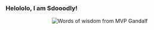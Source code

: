 ### Helololo, I am Sdooodly! 
<!-- This is my GitHub space! -->



<div align="center">
<picture>
 <source media="(prefers-color-scheme: dark)" srcset="https://img-9gag-fun.9cache.com/photo/a04Z7wB_460swp.webp">
 <source media="(prefers-color-scheme: light)" srcset="https://img-9gag-fun.9cache.com/photo/a04Z7wB_460swp.webp">
 <img alt="Words of wisdom from MVP Gandalf" src="YOUR-DEFAULT-IMAGE">
</picture>
 </div>
<!-- <div align="center">
    <img src="https://github-readme-streak-stats.herokuapp.com/?user=sdooodly&theme=radical" alt="Gaya's GitHub Streak" />
</div>
<div align="center">
    <img src="https://github-readme-stats.vercel.app/api/top-langs/?username=sdooodly&langs_count=20&theme=radical" alt="sdooodly's Languages" />
</div>
<div align="center">
    <img src="https://ghchart.rshah.org/sdooodly" alt="sdooodly's Repos Contributions" />
</div>
<div align="center">
    <img src="https://github-profile-summary-cards.vercel.app/api/cards/profile-details?username=sdooodly&theme=radical" alt="sdooodly's GitHub Achievements" />
</div>
<div align="center">
    <img src="https://visitor-badge.laobi.icu/badge?page_id=sdooodly.sdooodly" alt="Visitor Count" />
</div>
![](https://github-profile-trophy.vercel.app/?username=sdooodly&theme=tokyonight&no-frame=true&no-bg=false&margin-w=4)
-->














<!--


![CSS3](https://img.shields.io/badge/css3-%231572B6.svg?style=plastic&logo=css3&logoColor=white) ![JavaScript](https://img.shields.io/badge/javascript-%23323330.svg?style=plastic&logo=javascript&logoColor=%23F7DF1E) ![LaTeX](https://img.shields.io/badge/latex-%23008080.svg?style=plastic&logo=latex&logoColor=white) ![Python](https://img.shields.io/badge/python-3670A0?style=plastic&logo=python&logoColor=ffdd54) ![Azure](https://img.shields.io/badge/azure-%230072C6.svg?style=plastic&logo=azure-devops&logoColor=white) ![Gulp](https://img.shields.io/badge/GULP-%23CF4647.svg?style=plastic&logo=gulp&logoColor=white) ![NPM](https://img.shields.io/badge/NPM-%23000000.svg?style=plastic&logo=npm&logoColor=white) ![NodeJS](https://img.shields.io/badge/node.js-6DA55F?style=plastic&logo=node.js&logoColor=white) ![Adobe Illustrator](https://img.shields.io/badge/adobeillustrator-%23FF9A00.svg?style=plastic&logo=adobeillustrator&logoColor=white) ![LINUX](https://img.shields.io/badge/Linux-FCC624?style=plastic&logo=linux&logoColor=black) ![ESLint](https://img.shields.io/badge/ESLint-4B3263?style=plastic&logo=eslint&logoColor=white)
![](https://github-readme-streak-stats.herokuapp.com/?user=sdooodly&theme=tokyonight&hide_border=true)<br/>



![](https://github-profile-trophy.vercel.app/?username=sdooodly&theme=tokyonight&no-frame=true&no-bg=false&margin-w=4)




<!--
**sdooodly/sdooodly** is a ✨ _special_ ✨ repository because its `README.md` (this file) appears on your GitHub profile -->

